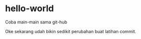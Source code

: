 # hello-world
Coba main-main sama git-hub

Oke sekarang udah bikin sedikit perubahan buat latihan commit.
